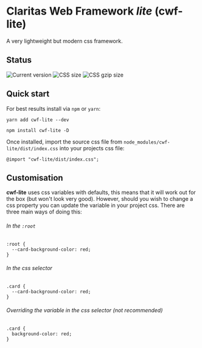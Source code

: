 # Claritas Web Framework _lite_ (cwf-lite)

A very lightweight but modern css framework.

## Status

![Current version](https://badgen.net/badge/Version/0.0.9/green)
![CSS size](https://badgen.net/badge/CSS%20size/291.92%20kB/yellow)
![CSS gzip size](https://badgen.net/badge/CSS%20gzip%20size/23.64%20kB/green)

## Quick start

For best results install via `npm` or `yarn`:

```
yarn add cwf-lite --dev
```

```
npm install cwf-lite -D
```

Once installed, import the source css file from `node_modules/cwf-lite/dist/index.css` into your projects css file:

```
@import "cwf-lite/dist/index.css";
```

## Customisation

**cwf-lite** uses css variables with defaults, this means that it will work out for the box (but won't look very good). However, should you wish to change a css property you can update the variable in your project css. There are three main ways of doing this:

###### In the `:root`

```
:root {
  --card-background-color: red;
}
```

###### In the css selector

```
.card {
  --card-background-color: red;
}
```

###### Overriding the variable in the css selector (not recommended)

```
.card {
  background-color: red;
}
```
